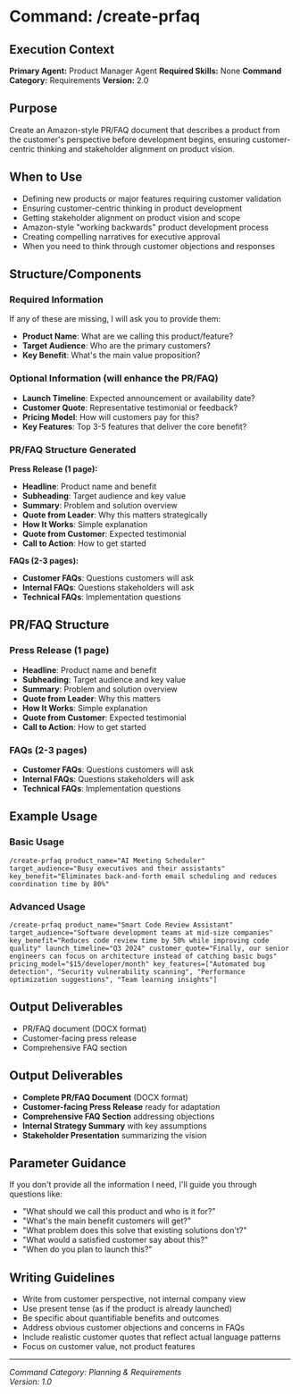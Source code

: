 # Command: /create-prfaq

## Execution Context
**Primary Agent:** Product Manager Agent
**Required Skills:** None
**Command Category:** Requirements
**Version:** 2.0

## Purpose
Create an Amazon-style PR/FAQ document that describes a product from the customer's perspective before development begins, ensuring customer-centric thinking and stakeholder alignment on product vision.

## When to Use
- Defining new products or major features requiring customer validation
- Ensuring customer-centric thinking in product development
- Getting stakeholder alignment on product vision and scope
- Amazon-style "working backwards" product development process
- Creating compelling narratives for executive approval
- When you need to think through customer objections and responses

## Structure/Components

### Required Information
If any of these are missing, I will ask you to provide them:
- **Product Name**: What are we calling this product/feature?
- **Target Audience**: Who are the primary customers?
- **Key Benefit**: What's the main value proposition?

### Optional Information (will enhance the PR/FAQ)
- **Launch Timeline**: Expected announcement or availability date?
- **Customer Quote**: Representative testimonial or feedback?
- **Pricing Model**: How will customers pay for this?
- **Key Features**: Top 3-5 features that deliver the core benefit?

### PR/FAQ Structure Generated

**Press Release (1 page):**
- **Headline**: Product name and benefit
- **Subheading**: Target audience and key value
- **Summary**: Problem and solution overview
- **Quote from Leader**: Why this matters strategically
- **How It Works**: Simple explanation
- **Quote from Customer**: Expected testimonial
- **Call to Action**: How to get started

**FAQs (2-3 pages):**
- **Customer FAQs**: Questions customers will ask
- **Internal FAQs**: Questions stakeholders will ask
- **Technical FAQs**: Implementation questions

## PR/FAQ Structure

### Press Release (1 page)
- **Headline**: Product name and benefit
- **Subheading**: Target audience and key value
- **Summary**: Problem and solution overview
- **Quote from Leader**: Why this matters
- **How It Works**: Simple explanation
- **Quote from Customer**: Expected testimonial
- **Call to Action**: How to get started

### FAQs (2-3 pages)
- **Customer FAQs**: Questions customers will ask
- **Internal FAQs**: Questions stakeholders will ask
- **Technical FAQs**: Implementation questions

## Example Usage

### Basic Usage
```
/create-prfaq product_name="AI Meeting Scheduler" target_audience="Busy executives and their assistants" key_benefit="Eliminates back-and-forth email scheduling and reduces coordination time by 80%"
```

### Advanced Usage
```
/create-prfaq product_name="Smart Code Review Assistant" target_audience="Software development teams at mid-size companies" key_benefit="Reduces code review time by 50% while improving code quality" launch_timeline="Q3 2024" customer_quote="Finally, our senior engineers can focus on architecture instead of catching basic bugs" pricing_model="$15/developer/month" key_features=["Automated bug detection", "Security vulnerability scanning", "Performance optimization suggestions", "Team learning insights"]
```


## Output Deliverables
- PR/FAQ document (DOCX format)
- Customer-facing press release
- Comprehensive FAQ section

## Output Deliverables
- **Complete PR/FAQ Document** (DOCX format)
- **Customer-facing Press Release** ready for adaptation
- **Comprehensive FAQ Section** addressing objections
- **Internal Strategy Summary** with key assumptions
- **Stakeholder Presentation** summarizing the vision

## Parameter Guidance
If you don't provide all the information I need, I'll guide you through questions like:
- "What should we call this product and who is it for?"
- "What's the main benefit customers will get?"
- "What problem does this solve that existing solutions don't?"
- "What would a satisfied customer say about this?"
- "When do you plan to launch this?"

## Writing Guidelines
- Write from customer perspective, not internal company view
- Use present tense (as if the product is already launched)
- Be specific about quantifiable benefits and outcomes
- Address obvious customer objections and concerns in FAQs
- Include realistic customer quotes that reflect actual language patterns
- Focus on customer value, not product features

---
*Command Category: Planning & Requirements*  
*Version: 1.0*
